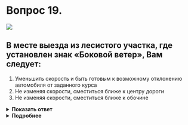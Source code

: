 # Вопрос 19.

![](https://s.drom.ru/i24228/pdd/tickets/2016/1543885279.jpg)

## В месте выезда из лесистого участка, где установлен знак «Боковой ветер», Вам следует:

1. Уменьшить скорость и быть готовым к возможному отклонению автомобиля от заданного курса
2. Не изменяя скорости, сместиться ближе к центру дороги
3. Не изменяя скорости, сместиться ближе к обочине

<details>
<summary><b>Показать ответ</b></summary>
Правильный ответ: 1
</details>
<details>
<summary><b>Подробнее</b></summary>
Вам следует уменьшить скорость и быть готовым к возможному отклонению автомобиля от сил бокового ветра.
</details>